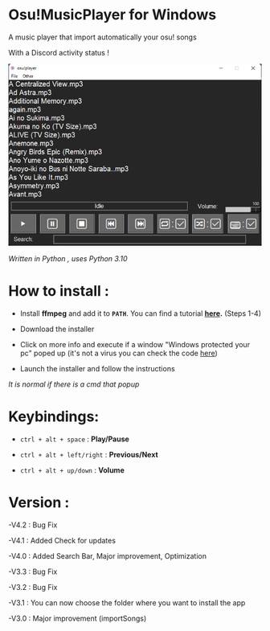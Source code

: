 # Osu!MusicPlayer for Windows

A music player that import automatically your osu! songs

With a Discord activity status !

![Screenshot](screenshot.png)

*Written in Python , uses Python 3.10*

# How to install :

- Install **ffmpeg** and add it to **`PATH`**. You can find a tutorial **[here](https://www.geeksforgeeks.org/how-to-install-ffmpeg-on-windows/).** (Steps 1-4)

- Download the installer

- Click on more info and execute if a window "Windows protected your pc" poped up (it's not a virus you can check the code [here](https://github.com/OJddJO/osu-music-player/tree/main/osu!player))

- Launch the installer and follow the instructions

*It is normal if there is a cmd that popup*

# Keybindings:

- `ctrl + alt + space` : **Play/Pause**

- `ctrl + alt + left/right` : **Previous/Next**

- `ctrl + alt + up/down` : **Volume**

# Version :

-V4.2 : Bug Fix

-V4.1 : Added Check for updates

-V4.0 : Added Search Bar, Major improvement, Optimization

-V3.3 : Bug Fix

-V3.2 : Bug Fix

-V3.1 : You can now choose the folder where you want to install the app

-V3.0 : Major improvement (importSongs)
